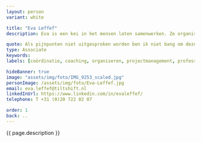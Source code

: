 ```yaml
---
layout: person
variant: white

title: "Eva Leffef"
description: Eva is een kei in het mensen laten samenwerken. Ze organiseert en coördineert complexe en moeizame projecten binnen no-time weer tot leven. Beheerst alle disciplines van digitalisering en laat zich geen knollen voor citroenen verkopen. Haar voorliefde voor de mensen 'die het werk doen' zorgt voor vertrouwen. Iedereen werkt graag met en voor haar. Ze vindt haar werk pas geslaagd als iedereen weer gemotiveerd aan het werk is. Dan is het tijd voor een volgende opdracht.

quote: Als pijnpunten niet uitgesproken worden ben ik niet bang om deze te (laten) benoemen.
type: Associate
keywords:
labels: [coördinatie, coaching, organiseren, projectmanagement, professioneel bemoeial]

hideBanner: true
image: "assets/img/foto/IMG_9253_scaled.jpg"
personImage: /assets/img/foto/Eva-Leffef.jpg
email: eva.leffef@tiltshift.nl
linkedInUrl: https://www.linkedin.com/in/evaleffef/
telephone: T +31 (0)20 722 02 07

order: 1
back: ..
---
```


{{ page.description }}
